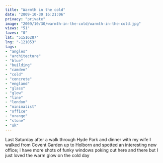 ```yaml
---
title: "Warmth in the cold"
date: "2009-10-30 16:21:06"
privacy: "private"
image: "2009/10/30/warmth-in-the-cold/warmth-in-the-cold.jpg"
views: "51"
faves: "0"
lat: "51516287"
lng: "-121053"
tags:
- "angles"
- "architecture"
- "blue"
- "building"
- "camden"
- "cold"
- "concrete"
- "england"
- "glass"
- "glow"
- "line"
- "london"
- "minimalist"
- "office"
- "orange"
- "stone"
- "uk"
---
```

Last Saturday after a walk through Hyde Park and dinner with my wife I walked from Covent Garden up to Holborn and spotted an interesting new office; I have more shots of funky windows poking out here and there but I just loved the warm glow on the cold day<a href="http://www.phillprice.com/2009/10/31/warmth-in-the-cold" rel="nofollow"></a>
